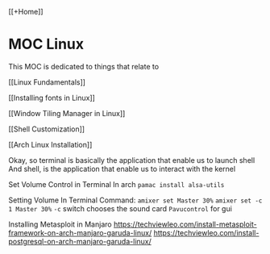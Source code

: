 [[+Home]]

# MOC Linux
This MOC is dedicated to things that relate to


[[Linux Fundamentals]]

[[Installing fonts in Linux]]

[[Window Tiling Manager in Linux]]

[[Shell Customization]]

[[Arch Linux Installation]]


Okay, so terminal is basically the application that enable us to launch shell
And shell, is the application that enable us to interact with the kernel

Set Volume Control in Terminal
In arch
`pamac install alsa-utils`


Setting Volume In Terminal
Command: `amixer set Master 30%`
`amixer set -c 1 Master 30%` 
`-c` switch chooses the sound card
`Pavucontrol` for gui


Installing Metasploit in Manjaro
https://techviewleo.com/install-metasploit-framework-on-arch-manjaro-garuda-linux/
https://techviewleo.com/install-postgresql-on-arch-manjaro-garuda-linux/




